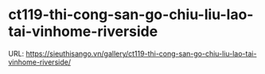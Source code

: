 # ct119-thi-cong-san-go-chiu-liu-lao-tai-vinhome-riverside

URL: https://sieuthisango.vn/gallery/ct119-thi-cong-san-go-chiu-liu-lao-tai-vinhome-riverside/